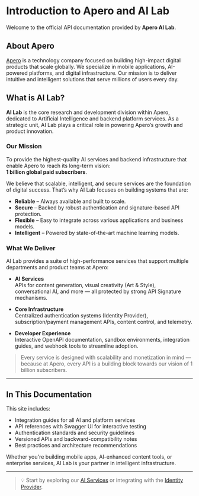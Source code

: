 # Introduction to Apero and AI Lab

Welcome to the official API documentation provided by **Apero AI Lab**.

## About Apero

[Apero](https://apero.vn/) is a technology company focused on building high-impact digital products that scale globally. We specialize in mobile applications, AI-powered platforms, and digital infrastructure. Our mission is to deliver intuitive and intelligent solutions that serve millions of users every day.

## What is AI Lab?

**AI Lab** is the core research and development division within Apero, dedicated to Artificial Intelligence and backend platform services. As a strategic unit, AI Lab plays a critical role in powering Apero’s growth and product innovation.

### Our Mission

To provide the highest-quality AI services and backend infrastructure that enable Apero to reach its long-term vision:  
**1 billion global paid subscribers**.

We believe that scalable, intelligent, and secure services are the foundation of digital success. That’s why AI Lab focuses on building systems that are:

- **Reliable** – Always available and built to scale.
- **Secure** – Backed by robust authentication and signature-based API protection.
- **Flexible** – Easy to integrate across various applications and business models.
- **Intelligent** – Powered by state-of-the-art machine learning models.

### What We Deliver

AI Lab provides a suite of high-performance services that support multiple departments and product teams at Apero:

- **AI Services**  
  APIs for content generation, visual creativity (Art & Style), conversational AI, and more — all protected by strong API Signature mechanisms.

- **Core Infrastructure**  
  Centralized authentication systems (Identity Provider), subscription/payment management APIs, content control, and telemetry.

- **Developer Experience**  
  Interactive OpenAPI documentation, sandbox environments, integration guides, and webhook tools to streamline adoption.

> Every service is designed with scalability and monetization in mind — because at Apero, every API is a building block towards our vision of 1 billion subscribers.

---

## In This Documentation

This site includes:

- Integration guides for all AI and platform services
- API references with Swagger UI for interactive testing
- Authentication standards and security guidelines
- Versioned APIs and backward-compatibility notes
- Best practices and architecture recommendations

Whether you're building mobile apps, AI-enhanced content tools, or enterprise services, AI Lab is your partner in intelligent infrastructure.

---

> 💡 Start by exploring our [AI Services](../ai-services/) or integrating with the [Identity Provider](../identity/).
